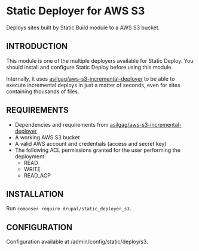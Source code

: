 # Static Deployer for AWS S3

Deploys sites built by Static Build module to a AWS S3 bucket.

## INTRODUCTION ##
This module is one of the multiple deployers available for Static Deploy.
You should install and configure Static Deploy before using this module.

Internally, it uses [asilgag/aws-s3-incremental-deployer](https://packagist.org/packages/asilgag/aws-s3-incremental-deployer)
to be able to execute incremental deploys in just a matter of seconds, even
for sites containing thousands of files.

## REQUIREMENTS ##
* Dependencies and requirements from
  [asilgag/aws-s3-incremental-deployer](https://packagist.org/packages/asilgag/aws-s3-incremental-deployer)
* A working AWS S3 bucket
* A valid AWS account and credentials (access and secret key)
* The following ACL permissions granted for the user performing the deployment:
  * READ
  * WRITE
  * READ_ACP

## INSTALLATION ##
Run `composer require drupal/static_deployer_s3`.

## CONFIGURATION ##
Configuration available at /admin/config/static/deploy/s3.
